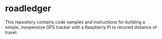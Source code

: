 # roadledger

This repository contains code samples and instructions for building a simple, inexpensive GPS tracker with a Raspberry Pi to recored distance of travel. 
